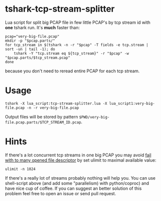 # tshark-tcp-stream-splitter

Lua script for split big PCAP file in few little PCAP's by tcp stream id with **one** tshark run. It's **much** faster than:

``` shell
pcap="very-big-file.pcap"
mkdir -p "$pcap.parts/"
for tcp_stream in $(tshark -n -r "$pcap" -T fields -e tcp.stream | sort -un | tail -1); do
    tshark -Y "tcp.stream eq ${tcp_stream}" -r "$pcap" -w "$pcap.parts/$tcp_stream.pcap"
done
```

because you don't need to reread entire PCAP for each tcp stream.

# Usage

``` shell
tshark -X lua_script:tcp-stream-splitter.lua -X lua_script1:very-big-file.pcap -n -r very-big-file.pcap
```

Output files will be stored by pattern `$PWD/very-big-file.pcap.parts/$TCP_STREAM_ID.pcap`.

# Hints

If there's a lot concurrent tcp streams in one big PCAP you may avoid [fail with to many opened file descriptor](https://github.com/strizhechenko/tshark-tcp-stream-splitter/issues/1) by set ulimit to maximal available value:

```
ulimit -n 1024
```

If there's a really lot of streams probably nothing will help you. You can use shell-script above (and add some "parallelism) with python/coproc) and have nice cup of coffee. If you can suggest an better solution of this problem feel free to open an issue or send pull request.
